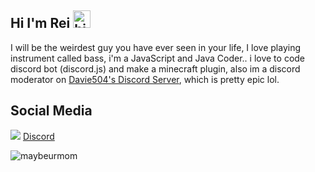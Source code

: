 ## Hi I'm Rei <img src="https://cdn.discordapp.com/emojis/787283025679089714.gif?v=1" width="28px" alt="hi">

I will be the weirdest guy you have ever seen in your life, I love playing instrument called bass, i'm a JavaScript and Java Coder.. i love to code discord bot (discord.js) and make a minecraft plugin, also im a discord moderator on [Davie504's Discord Server](https://discord.com/invite/davie504), which is pretty epic lol.

## Social Media
<img src="https://camo.githubusercontent.com/d27e280b45e47833b456c77a5c97ca6d11d389a00d04776043115476fb1d387b/68747470733a2f2f63646e2e66726565626965737570706c792e636f6d2f6c6f676f732f6c617267652f32782f646973636f72642d6c6f676f2d706e672d7472616e73706172656e742e706e67"> [Discord](https://discord.com/users/669702508804833291)

![maybeurmom](https://user-images.githubusercontent.com/74547779/121762108-0cf9e480-cb5e-11eb-967a-8f1a78d766e2.jpg)
